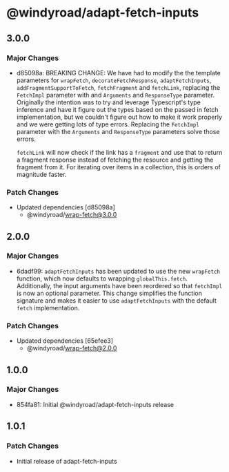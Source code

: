 # @windyroad/adapt-fetch-inputs

## 3.0.0

### Major Changes

- d85098a: BREAKING CHANGE: We have had to modify the the template parameters for `wrapFetch`,
  `decorateFetchResponse`, `adaptFetchInputs`, `addFragmentSupportToFetch`, `fetchFragment`
  and `fetchLink`, replacing the `FetchImpl` parameter with and `Arguments` and `ResponseType`
  parameter. Originally the intention was to try and leverage Typescript's
  type inference and have it figure out the types based on the passed in fetch implementation,
  but we couldn't figure out how to make it work properly and we were getting lots of type
  errors. Replacing the `FetchImpl` parameter with the `Arguments` and `ResponseType` parameters solve those errors.

  `fetchLink` will now check if the link has a `fragment` and use that to return a fragment
  response instead of fetching the resource and getting the fragment from it. For iterating
  over items in a collection, this is orders of magnitude faster.

### Patch Changes

- Updated dependencies [d85098a]
  - @windyroad/wrap-fetch@3.0.0

## 2.0.0

### Major Changes

- 6dadf99: `adaptFetchInputs` has been updated to use the new `wrapFetch` function, which now
  defaults to wrapping `globalThis.fetch`. Additionally, the input arguments have been reordered
  so that `fetchImpl` is now an optional parameter. This change simplifies the function signature
  and makes it easier to use `adaptFetchInputs` with the default `fetch` implementation.

### Patch Changes

- Updated dependencies [65efee3]
  - @windyroad/wrap-fetch@2.0.0

## 1.0.0

### Major Changes

- 854fa81: Initial @windyroad/adapt-fetch-inputs release

## 1.0.1

### Patch Changes

- Initial release of adapt-fetch-inputs
